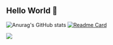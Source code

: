 ## Hello World 👋

![Anurag's GitHub stats](https://github-readme-stats.vercel.app/api?username=talfaza&show_icons=true&theme=github_dark&include_all_commits=true)
[![Readme Card](https://github-readme-stats.vercel.app/api/pin/?username=Talfaza&repo=dotfiles)](https://github.com/Talfaza/dotfiles)


![](https://i.giphy.com/media/v1.Y2lkPTc5MGI3NjExbTRjOW55bHN6a213d2NobnViMDJ1NTJvM2pqNjN0dnFoZ2F6bTRydCZlcD12MV9pbnRlcm5hbF9naWZfYnlfaWQmY3Q9Zw/kiWlpxD6hXmvTL8dio/giphy.gif)

